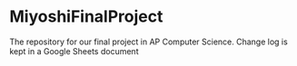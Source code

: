 # MiyoshiFinalProject
The repository for our final project in AP Computer Science.
Change log is kept in a Google Sheets document
